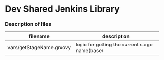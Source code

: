 # Dev Shared Jenkins Library

### Description of files
filename                                               | description
-------------------------------------------------------|------------
vars/getStageName.groovy                                | logic for getting the current stage name(base)